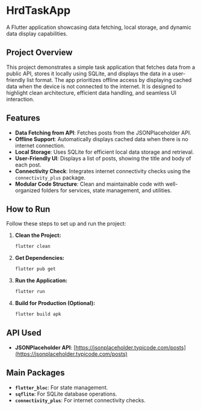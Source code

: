 # HrdTaskApp

A Flutter application showcasing data fetching, local storage, and dynamic data display capabilities.

## Project Overview
This project demonstrates a simple task application that fetches data from a public API, stores it locally using SQLite, and displays the data in a user-friendly list format. The app prioritizes offline access by displaying cached data when the device is not connected to the internet. It is designed to highlight clean architecture, efficient data handling, and seamless UI interaction.

## Features

- **Data Fetching from API**: Fetches posts from the JSONPlaceholder API.
- **Offline Support**: Automatically displays cached data when there is no internet connection.
- **Local Storage**: Uses SQLite for efficient local data storage and retrieval.
- **User-Friendly UI**: Displays a list of posts, showing the title and body of each post.
- **Connectivity Check**: Integrates internet connectivity checks using the `connectivity_plus` package.
- **Modular Code Structure**: Clean and maintainable code with well-organized folders for services, state management, and utilities.

## How to Run

Follow these steps to set up and run the project:

1. **Clean the Project:**

   ```bash
   flutter clean
   ```

2. **Get Dependencies:**

   ```bash
   flutter pub get
   ```

3. **Run the Application:**

   ```bash
   flutter run
   ```

4. **Build for Production (Optional):**

   ```bash
   flutter build apk
   ```


## API Used
- **JSONPlaceholder API**: [https://jsonplaceholder.typicode.com/posts](https://jsonplaceholder.typicode.com/posts)

## Main Packages

- **`flutter_bloc`**: For state management.
- **`sqflite`**: For SQLite database operations.
- **`connectivity_plus`**: For internet connectivity checks.
